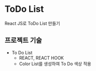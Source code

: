 # ToDo List
React JS로 ToDo List 만들기

## 프로젝트 기술
* To Do List   
    * REACT, REACT HOOK
    * Color List를 생성하여 To Do 색상 적용   